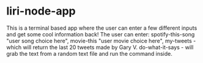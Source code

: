 # liri-node-app
This is a terminal based app where the user can enter a few different inputs and get some cool information back!
The user can enter: spotify-this-song "user song choice here",
                    movie-this "user movie choice here",
                    my-tweets - which will return the last 20 tweets made by Gary V.
                    do-what-it-says - will grab the text from a random text file and run the command inside.